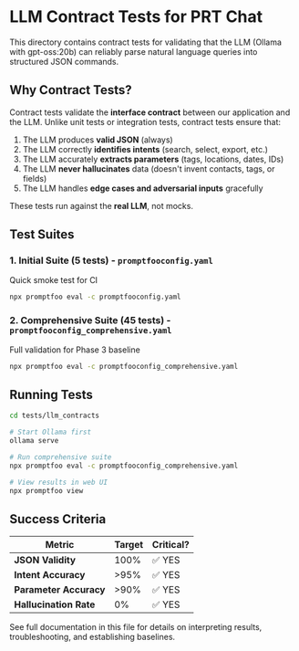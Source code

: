 # LLM Contract Tests for PRT Chat

This directory contains contract tests for validating that the LLM (Ollama with gpt-oss:20b) can reliably parse natural language queries into structured JSON commands.

## Why Contract Tests?

Contract tests validate the **interface contract** between our application and the LLM. Unlike unit tests or integration tests, contract tests ensure that:

1. The LLM produces **valid JSON** (always)
2. The LLM correctly **identifies intents** (search, select, export, etc.)
3. The LLM accurately **extracts parameters** (tags, locations, dates, IDs)
4. The LLM **never hallucinates** data (doesn't invent contacts, tags, or fields)
5. The LLM handles **edge cases and adversarial inputs** gracefully

These tests run against the **real LLM**, not mocks.

## Test Suites

### 1. Initial Suite (5 tests) - `promptfooconfig.yaml`
Quick smoke test for CI

```bash
npx promptfoo eval -c promptfooconfig.yaml
```

### 2. Comprehensive Suite (45 tests) - `promptfooconfig_comprehensive.yaml`
Full validation for Phase 3 baseline

```bash
npx promptfoo eval -c promptfooconfig_comprehensive.yaml
```

## Running Tests

```bash
cd tests/llm_contracts

# Start Ollama first
ollama serve

# Run comprehensive suite
npx promptfoo eval -c promptfooconfig_comprehensive.yaml

# View results in web UI
npx promptfoo view
```

## Success Criteria

| Metric | Target | Critical? |
|--------|--------|-----------|
| **JSON Validity** | 100% | ✅ YES |
| **Intent Accuracy** | >95% | ✅ YES |
| **Parameter Accuracy** | >90% | ✅ YES |
| **Hallucination Rate** | 0% | ✅ YES |

See full documentation in this file for details on interpreting results, troubleshooting, and establishing baselines.
